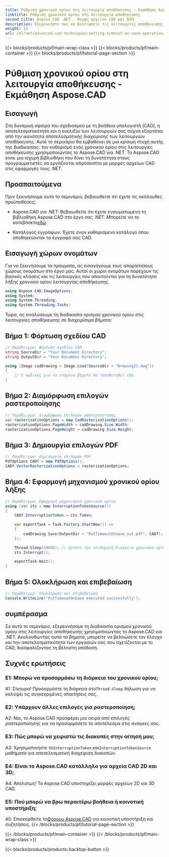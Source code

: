 ```yaml
---
title: Ρύθμιση χρονικού ορίου στη λειτουργία αποθήκευσης - Εκμάθηση Aspose.CAD
linktitle: Ρύθμιση χρονικού ορίου στη λειτουργία αποθήκευσης
second_title: Aspose.CAD .NET - Μορφή αρχείου CAD και BIM
description: Εξερευνήστε πώς να βελτιώσετε τις λειτουργίες αποθήκευσης CAD με ρυθμίσεις χρονικού ορίου χρησιμοποιώντας το Aspose.CAD για .NET. Ενισχύστε την αποτελεσματικότητα και τον έλεγχο στις εφαρμογές σας .NET.
weight: 12
url: /el/net/advanced-cad-techniques/setting-timeout-on-save-operation/
---
```


{{< blocks/products/pf/main-wrap-class >}}
{{< blocks/products/pf/main-container >}}
{{< blocks/products/pf/tutorial-page-section >}}

# Ρύθμιση χρονικού ορίου στη λειτουργία αποθήκευσης - Εκμάθηση Aspose.CAD

## Εισαγωγή

Στη δυναμική σφαίρα του σχεδιασμού με τη βοήθεια υπολογιστή (CAD), η αποτελεσματικότητα και η ευελιξία των λειτουργιών σας συχνά εξαρτάται από την ικανότητα αποτελεσματικής διαχείρισης των λειτουργιών αποθήκευσης. Αυτό το σεμινάριο θα εμβαθύνει σε μια κρίσιμη πτυχή αυτής της διαδικασίας: τον καθορισμό ενός χρονικού ορίου στις λειτουργίες αποθήκευσης χρησιμοποιώντας το Aspose.CAD για .NET. Το Aspose.CAD είναι μια ισχυρή βιβλιοθήκη που δίνει τη δυνατότητα στους προγραμματιστές να εργάζονται απρόσκοπτα με μορφές αρχείων CAD στις εφαρμογές τους .NET.

## Προαπαιτούμενα

Πριν ξεκινήσουμε αυτό το σεμινάριο, βεβαιωθείτε ότι έχετε τις ακόλουθες προϋποθέσεις:

-  Aspose.CAD για .NET: Βεβαιωθείτε ότι έχετε ενσωματωμένη τη βιβλιοθήκη Aspose.CAD στο έργο σας .NET. Μπορείτε να το κατεβάσετε[εδώ](https://releases.aspose.com/cad/net/).

- Κατάλογος εγγράφων: Έχετε έναν καθορισμένο κατάλογο όπου αποθηκεύονται τα έγγραφά σας CAD.

## Εισαγωγή χώρων ονομάτων

Για να ξεκινήσουμε τα πράγματα, ας εισαγάγουμε τους απαραίτητους χώρους ονομάτων στο έργο μας. Αυτοί οι χώροι ονομάτων παρέχουν τις βασικές κλάσεις και τις λειτουργίες που απαιτούνται για τη δυνατότητα λήξης χρονικού ορίου λειτουργίας αποθήκευσης.

```csharp
using Aspose.CAD.ImageOptions;
using System;
using System.Threading;
using System.Threading.Tasks;
```

Τώρα, ας αναλύσουμε τη διαδικασία ορισμού χρονικού ορίου στις λειτουργίες αποθήκευσης σε διαχειρίσιμα βήματα:

## Βήμα 1: Φόρτωση σχεδίου CAD

```csharp
// Παράδειγμα: Φόρτωση σχεδίου CAD
string SourceDir = "Your Document Directory";
string OutputDir = "Your Document Directory";

using (Image cadDrawing = Image.Load(SourceDir + "Drawing11.dwg"))
{
    // Ο κωδικός για τα επόμενα βήματα θα τοποθετηθεί εδώ
}
```

## Βήμα 2: Διαμόρφωση επιλογών ραστεροποίησης

```csharp
// Παράδειγμα: Διαμόρφωση επιλογών ραστεροποίησης
var rasterizationOptions = new CadRasterizationOptions();
rasterizationOptions.PageWidth = cadDrawing.Size.Width;
rasterizationOptions.PageHeight = cadDrawing.Size.Height;
```

## Βήμα 3: Δημιουργία επιλογών PDF

```csharp
// Παράδειγμα: Δημιουργία επιλογών PDF
PdfOptions CADf = new PdfOptions();
CADf.VectorRasterizationOptions = rasterizationOptions;
```

## Βήμα 4: Εφαρμογή μηχανισμού χρονικού ορίου λήξης

```csharp
// Παράδειγμα: Εφαρμογή μηχανισμού χρονικού ορίου
using (var its = new InterruptionTokenSource())
{
    CADf.InterruptionToken = its.Token;

    var exportTask = Task.Factory.StartNew(() =>
    {
        cadDrawing.Save(OutputDir + "PutTimeoutOnSave_out.pdf", CADf);
    });

    Thread.Sleep(10000); // Ορίστε την επιθυμητή διάρκεια χρονικού ορίου σε χιλιοστά του δευτερολέπτου
    its.Interrupt();

    exportTask.Wait();
}
```

## Βήμα 5: Ολοκλήρωση και επιβεβαίωση

```csharp
// Παράδειγμα: Ολοκλήρωση και επιβεβαίωση
Console.WriteLine("PutTimeoutOnSave executed successfully");
```

## συμπέρασμα

Σε αυτό το σεμινάριο, εξερευνήσαμε τη διαδικασία ορισμού χρονικού ορίου στις λειτουργίες αποθήκευσης χρησιμοποιώντας το Aspose.CAD για .NET. Ακολουθώντας αυτά τα βήματα, μπορείτε να βελτιώσετε τον έλεγχο και την αποτελεσματικότητα των εργασιών σας που σχετίζονται με το CAD, διασφαλίζοντας τη βέλτιστη απόδοση.

## Συχνές ερωτήσεις

### Ε1: Μπορώ να προσαρμόσω τη διάρκεια του χρονικού ορίου;

Α1: Σίγουρα! Προσαρμόστε τη διάρκεια στο`Thread.Sleep` δήλωση για να καλύψει τις συγκεκριμένες απαιτήσεις σας.

### Ε2: Υπάρχουν άλλες επιλογές για ραστεροποίηση;

A2: Ναι, το Aspose.CAD προσφέρει μια σειρά από επιλογές ραστεροποίησης για να προσαρμόσετε το αποτέλεσμα στις ανάγκες σας.

### Ε3: Πώς μπορώ να χειριστώ τις διακοπές στην αίτησή μου;

 A3: Χρησιμοποιήστε το`InterruptionToken` και`InterruptionTokenSource` μαθήματα για αποτελεσματική διαχείριση διακοπών.

### Ε4: Είναι το Aspose.CAD κατάλληλο για αρχεία CAD 2D και 3D;

Α4: Απολύτως! Το Aspose.CAD υποστηρίζει μορφές αρχείων 2D και 3D CAD.

### Ε5: Πού μπορώ να βρω περαιτέρω βοήθεια ή κοινοτική υποστήριξη;

A5: Επισκεφθείτε το[Φόρουμ Aspose.CAD](https://forum.aspose.com/c/cad/19) για κοινοτική υποστήριξη και συζητήσεις.
{{< /blocks/products/pf/tutorial-page-section >}}

{{< /blocks/products/pf/main-container >}}
{{< /blocks/products/pf/main-wrap-class >}}

{{< blocks/products/products-backtop-button >}}

